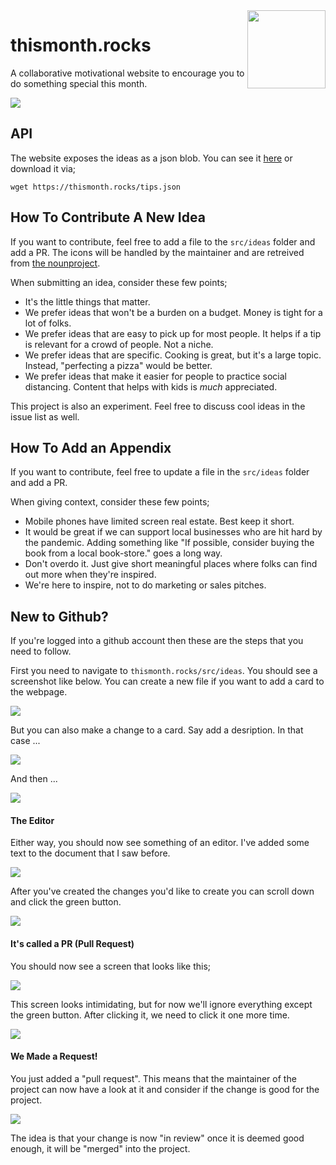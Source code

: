 <img src="src/img/two-thumbs.png" width=125 height=125 align="right">

# thismonth.rocks

A collaborative motivational website to encourage you to do something special this month.

![](readme-imgs/readme-gif.gif)

## API 

The website exposes the ideas as a json blob. You can see it [here](https://thismonth.rocks/tips.json) or download it via; 

```
wget https://thismonth.rocks/tips.json
```

## How To Contribute A New Idea

If you want to contribute, feel free to add a file to the `src/ideas` folder and add a PR. The icons will be handled by the maintainer and are retreived from [the nounproject](https://thenounproject.com/). 

When submitting an idea, consider these few points; 

- It's the little things that matter.
- We prefer ideas that won't be a burden on a budget. Money is tight for a lot of folks. 
- We prefer ideas that are easy to pick up for most people. It helps if a tip is relevant for a crowd of people. Not a niche. 
- We prefer ideas that are specific. Cooking is great, but it's a large topic. Instead, "perfecting a pizza" would be better. 
- We prefer ideas that make it easier for people to practice social distancing. Content that helps with kids is *much* appreciated. 

This project is also an experiment. Feel free to discuss cool ideas in the issue list as well.

## How To Add an Appendix

If you want to contribute, feel free to update a file in the `src/ideas` folder and add a PR. 

When giving context, consider these few points; 

- Mobile phones have limited screen real estate. Best keep it short.
- It would be great if we can support local businesses who are hit hard by the pandemic. Adding something like "If possible, consider buying the book from a local book-store." goes a long way. 
- Don't overdo it. Just give short meaningful places where folks can find out more when they're inspired. 
- We're here to inspire, not to do marketing or sales pitches. 

## New to Github? 

If you're logged into a github account then these are the steps that you need to follow. 

First you need to navigate to `thismonth.rocks/src/ideas`. You should see a screenshot like below. You can create a new file if you want to add a card to the webpage.

![](readme-imgs/commit-1.png)

But you can also make a change to a card. Say add a desription. In that case ... 

![](readme-imgs/commit-2.png)

And then ... 

![](readme-imgs/commit-3.png)

#### The Editor

Either way, you should now see something of an editor. I've added some text to the document that I saw before.

![](readme-imgs/commit-4.png)

After you've created the changes you'd like to create you can scroll down and click the green button. 

![](readme-imgs/commit-5.png)

#### It's called a PR (Pull Request)

You should now see a screen that looks like this; 

![](readme-imgs/commit-6.png)

This screen looks intimidating, but for now we'll ignore everything except the green button. After clicking it, we need to click it one more time. 

![](readme-imgs/commit-7.png)

#### We Made a Request! 

You just added a "pull request". This means that the maintainer of the project can now have a look at it and consider if the change is good for the project.

![](readme-imgs/commit-8.png)

The idea is that your change is now "in review" once it is deemed good enough, it will be "merged" into the project. 